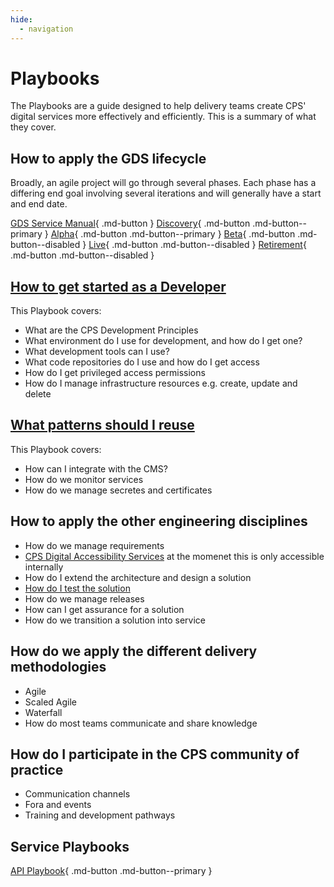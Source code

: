 ```yaml
---
hide:
  - navigation
---
```


# Playbooks

The Playbooks are a guide designed to help delivery teams create CPS' digital services more effectively and efficiently. 
This is a summary of what they cover.

## How to apply the GDS lifecycle

Broadly, an agile project will go through several phases. Each phase has a differing end goal involving several
iterations and will generally have a start and end date.

[GDS Service Manual](https://www.gov.uk/service-manual){ .md-button }
[Discovery](./10-Discovery-Playbook/index.md){ .md-button .md-button--primary }
[Alpha](./20-Alpha-Playbook/index.md){ .md-button .md-button--primary }
[Beta](){ .md-button .md-button--disabled }
[Live](){ .md-button .md-button--disabled }
[Retirement](){ .md-button .md-button--disabled }

## [How to get started as a Developer](./how-to-get-started/index.md)

This Playbook covers: 

* What are the CPS Development Principles
* What environment do I use for development, and how do I get one?
* What development tools can I use?
* What code repositories do I use and how do I get access
* How do I get privileged access permissions
* How do I manage infrastructure resources e.g. create, update and delete

## [What patterns should I reuse](./reusable-patterns/index.md)

This Playbook covers:

* How can I integrate with the CMS?
* How do we monitor services
* How do we manage secretes and certificates

## How to apply the other engineering disciplines

* How do we manage requirements
* [CPS Digital Accessibility Services](https://cpsgovuk.sharepoint.com/hubs/hq/dts/Pages/MeetTheITATeam.aspx) at the momenet this is only accessible internally
* How do I extend the architecture and design a solution
* [How do I test the solution](../activities/test-resources/index.md)
* How do we manage releases
* How can I get assurance for a solution
* How do we transition a solution into service

## How do we apply the different delivery methodologies

* Agile
* Scaled Agile
* Waterfall
* How do most teams communicate and share knowledge

## How do I participate in the CPS community of practice

* Communication channels
* Fora and events
* Training and development pathways

## Service Playbooks

[API Playbook](./API-Playbook){ .md-button .md-button--primary }
